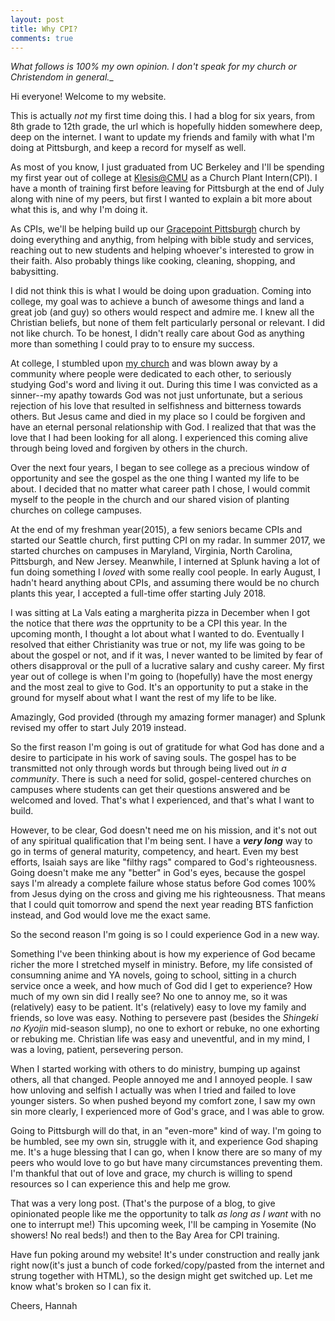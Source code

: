 ```yaml
---
layout: post
title: Why CPI?
comments: true
---
```

_What follows is 100% my own opinion. I don't speak for my church or Christendom in general.__

Hi everyone! Welcome to my website. 

This is actually _not_ my first time doing this. I had a blog for six years, from 8th grade to 12th grade, the url which is hopefully hidden somewhere deep, deep on the internet. I want to update my friends and family with what I'm doing at Pittsburgh, and keep a record for myself as well. 

As most of you know, I just graduated from UC Berkeley and I'll be spending my first year out of college at [Klesis@CMU](https://cmu.klesis.org/) as a Church Plant Intern(CPI). I have a month of training first before leaving for Pittsburgh at the end of July along with nine of my peers, but first I wanted to explain a bit more about what this is, and why I'm doing it.

As CPIs, we'll be helping build up our [Gracepoint Pittsburgh](https://www.gracepointpittsburgh.org/) church by doing everything and anythig, from helping with bible study and services, reaching out to new students and helping whoever's interested to grow in their faith. Also probably things like cooking, cleaning, shopping, and babysitting.


I did not think this is what I would be doing upon graduation. Coming into college, my goal was to achieve a bunch of awesome things and land a great job (and guy) so others would respect and admire me.  I knew all the Christian beliefs, but none of them felt particularly personal or relevant. I did not like church. To be honest, I didn't really care about God as anything more than something I could pray to to ensure my success. 

At college, I stumbled upon [my church](www.gracepointonline.org/) and was blown away by a community where people were dedicated to each other, to seriously studying God's word and living it out. During this time I was convicted as a sinner--my apathy towards God was not just unfortunate, but a serious rejection of his love that resulted in selfishness and bitterness towards others. But Jesus came and died in my place so I could be forgiven and have an eternal personal relationship with God. I realized that that was the love that I had been looking for all along. I experienced this coming alive through being loved and forgiven by others in the church.

Over the next four years, I began to see college as a precious window of opportunity and see the gospel as the one thing I wanted my life to be about. I decided that no matter what career path I chose, I would commit myself to the people in the church and our shared vision of planting churches on college campuses.

At the end of my freshman year(2015), a few seniors became CPIs and started our Seattle church, first putting CPI on my radar. In summer 2017, we started churches on campuses in Maryland, Virginia, North Carolina, Pittsburgh, and New Jersey. Meanwhile, I interned at Splunk having a lot of fun doing something I _loved_ with some really cool people. In early August, I hadn't heard anything about CPIs, and assuming there would be no church plants this year, I accepted a full-time offer starting July 2018. 

I was sitting at La Vals eating a margherita pizza in December when I got the notice that there _was_ the opprtunity to be a CPI this year. In the upcoming month, I  thought a lot about what I wanted to do. Eventually I resolved that either Christianity was true or not, my life was going to be about the gospel or not, and if it was, I never wanted to be limited by fear of others disapproval or the pull of a lucrative salary and cushy career. My first year out of college is when I'm going to (hopefully) have the most energy and the most zeal to give to God. It's an opportunity to put a stake in the ground for myself about what I want the rest of my life to be like. 

Amazingly, God provided (through my amazing former manager) and Splunk revised my offer to start July 2019 instead. 

So the first reason I'm going is out of gratitude for what God has done and a desire to participate in his work of saving souls. The gospel has to be transmitted not only through words but through being lived out _in a community_. There is such a need for solid, gospel-centered churches on campuses where students can get their questions answered and be welcomed and loved. That's what I experienced, and that's what I want to build.

However, to be clear, God doesn't need me on his mission, and it's not out of any spiritual qualification that I'm being sent. I have a **_very long_** way to go in terms of general maturity, competency, and heart. Even my best efforts, Isaiah says are like "filthy rags" compared to God's righteousness. Going doesn't make me any "better" in God's eyes, because the gospel says I'm already a complete failure whose status before God comes 100% from Jesus dying on the cross and giving me his righteousness. That means that I could quit tomorrow and spend the next year reading BTS fanfiction instead, and God would love me the exact same. 

So the second reason I'm going is so I could experience God in a new way. 

Something I've been thinking about is how my experience of God became richer the more I stretched myself in ministry. Before, my life consisted of consumning anime and YA novels, going to school, sitting in a church service once a week, and how much of God did I get to experience? How much of my own sin did I really see? No one to annoy me, so it was (relatively) easy to be patient. It's (relatively) easy to love my family and friends, so love was easy. Nothing to persevere past (besides the _Shingeki no Kyojin_ mid-season slump), no one to exhort or rebuke, no one exhorting or rebuking me. Christian life was easy and uneventful, and in my mind, I was a loving, patient, persevering person.

When I started working with others to do ministry, bumping up against others, all that changed. People annoyed me and I annoyed people. I saw how unloving and selfish I actually was when I tried and failed to love younger sisters. So when pushed beyond my comfort zone, I saw my own sin more clearly, I experienced more of God's grace, and I was able to grow. 

Going to Pittsburgh will do that, in an "even-more" kind of way. I'm going to be humbled, see my own sin, struggle with it, and experience God shaping me. It's a huge blessing that I can go, when I know there are so many of my peers who would love to go but have many circumstances preventing them. I'm thankful that out of love and grace, my church is willing to spend resources so I can experience this and help me grow. 

That was a very long post. (That's the purpose of a blog, to give opinionated people like me the opportunity to talk _as long as I want_ with no one to interrupt me!) This upcoming week, I'll be camping in Yosemite (No showers! No real beds!) and then to the Bay Area for CPI training. 

Have fun poking around my website! It's under construction and really jank right now(it's just a bunch of code forked/copy/pasted from the internet and strung together with HTML), so the design might get switched up. Let me know what's broken so I can fix it.

Cheers,
Hannah